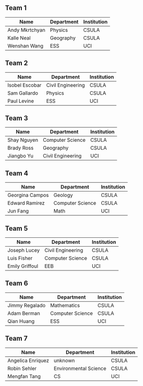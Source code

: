 ## Team 1
Name | Department | Institution
---- | ---------- | ---
Andy Mkrtchyan	|	Physics	|	CSULA
Kalle Neal	|	Geography	|	CSULA
Wenshan Wang	|	ESS	|	UCI

## Team 2
Name | Department | Institution
---- | ---------- | ---
Isobel Escobar	|	Civil Engineering	|	CSULA
Sam Gallardo	|	Physics	|	CSULA
Paul Levine	|	ESS	|	UCI

## Team 3
Name | Department | Institution
---- | ---------- | ---
Shay Nguyen	|	Computer Science	|	CSULA
Brady Ross	|	Geography	|	CSULA
Jiangbo Yu	|	Civil Engineering	|	UCI

## Team 4
Name | Department | Institution
---- | ---------- | ---
Georgina Campos	|	Geology	|	CSULA
Edward Ramirez	|	Computer Science	|	CSULA
Jun Fang	|	Math	|	UCI

## Team 5
Name | Department | Institution
---- | ---------- | ---
Joseph Lucey	|	Civil Engineering	|	CSULA
Luis Fisher	|	Computer Science	|	CSULA
Emily Griffoul	|	EEB	|	UCI

## Team 6
Name | Department | Institution
---- | ---------- | ---
Jimmy Regalado	|	Mathematics	|	CSULA
Adam Berman	|	Computer Science	|	CSULA
Qian Huang	|	ESS	|	UCI

## Team 7
Name | Department | Institution
---- | ---------- | ---
Angelica Enriquez	|	unknown	|	CSULA
Robin Sehler	|	Environmental Science	|	CSULA
Mengfan Tang	|	CS	|	UCI

